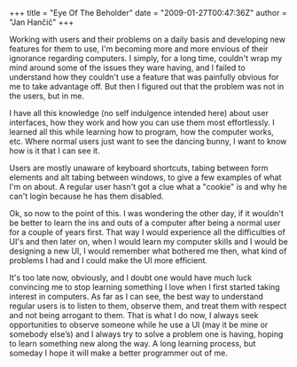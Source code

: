 +++
title = "Eye Of The Beholder"
date = "2009-01-27T00:47:36Z"
author = "Jan Hančič"
+++

Working with users and their problems on a daily basis and developing new features for them to use, I'm becoming more and more envious of their ignorance regarding computers. I simply, for a long time, couldn't wrap my mind around some of the issues they ware having, and I failed to understand how they couldn't use a feature that was painfully obvious for me to take advantage off. But then I figured out that the problem was not in the users, but in me.

I have all this knowledge (no self indulgence intended here) about user interfaces, how they work and how you can use them most effortlessly. I learned all this while learning how to program, how the computer works, etc. Where normal users just want to see the dancing bunny, I want to know how is it that I can see it.

Users are mostly unaware of keyboard shortcuts, tabing between form elements and alt tabing between windows, to give a few examples of what I'm on about. A regular user hasn't got a clue what a "cookie" is and why he can't login because he has them disabled.

Ok, so now to the point of this. I was wondering the other day, if it wouldn't be better to learn the ins and outs of a computer after being a normal user for a couple of years first. That way I would experience all the difficulties of UI's and then later on, when I would learn my computer skills and I would be designing a new UI, I would remember what bothered me then, what kind of problems I had and I could make the UI more efficient.

It's too late now, obviously, and I doubt one would have much luck convincing me to stop learning something I love when I first started taking interest in computers. As far as I can see, the best way to understand regular users is to listen to them, observe them, and treat them with respect and not being arrogant to them. That is what I do now, I always seek opportunities to observe someone while he use a UI (may it be mine or somebody else’s) and I always try to solve a problem one is having, hoping to learn something new along the way. A long learning process, but someday I hope it will make a better programmer out of me.

